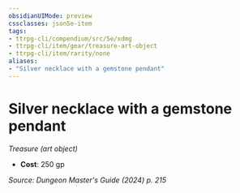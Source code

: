 ```yaml
---
obsidianUIMode: preview
cssclasses: json5e-item
tags:
- ttrpg-cli/compendium/src/5e/xdmg
- ttrpg-cli/item/gear/treasure-art-object
- ttrpg-cli/item/rarity/none
aliases: 
- "Silver necklace with a gemstone pendant"
---
```

# Silver necklace with a gemstone pendant
*Treasure (art object)*  


- **Cost**: 250 gp

*Source: Dungeon Master's Guide (2024) p. 215*